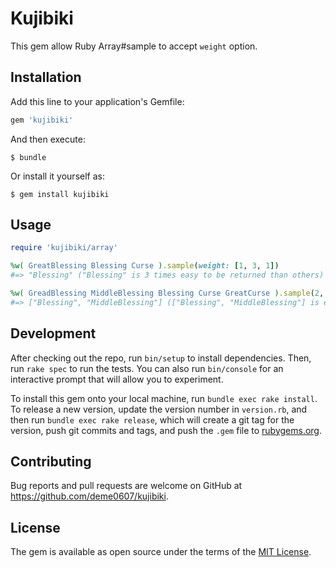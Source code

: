 # Kujibiki

This gem allow Ruby Array#sample to accept `weight` option.

## Installation

Add this line to your application's Gemfile:

```ruby
gem 'kujibiki'
```

And then execute:

    $ bundle

Or install it yourself as:

    $ gem install kujibiki

## Usage

```ruby
require 'kujibiki/array'

%w( GreatBlessing Blessing Curse ).sample(weight: [1, 3, 1])
#=> "Blessing" ("Blessing" is 3 times easy to be returned than others)

%w( GreadBlessing MiddleBlessing Blessing Curse GreatCurse ).sample(2, weight: [1, 3, 3, 2, 1])
#=> ["Blessing", "MiddleBlessing"] (["Blessing", "MiddleBlessing"] is easy to be returned than other combinations)
```

## Development

After checking out the repo, run `bin/setup` to install dependencies. Then, run `rake spec` to run the tests. You can also run `bin/console` for an interactive prompt that will allow you to experiment.

To install this gem onto your local machine, run `bundle exec rake install`. To release a new version, update the version number in `version.rb`, and then run `bundle exec rake release`, which will create a git tag for the version, push git commits and tags, and push the `.gem` file to [rubygems.org](https://rubygems.org).

## Contributing

Bug reports and pull requests are welcome on GitHub at https://github.com/deme0607/kujibiki.


## License

The gem is available as open source under the terms of the [MIT License](http://opensource.org/licenses/MIT).

